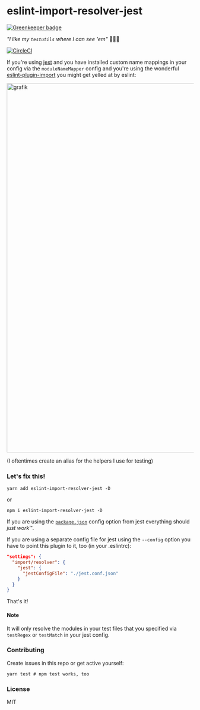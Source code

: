 # eslint-import-resolver-jest

[![Greenkeeper badge](https://badges.greenkeeper.io/JoinColony/eslint-import-resolver-jest.svg)](https://greenkeeper.io/)

_"I like my `testutils` where I can see 'em"_ 🕵🏽‍♀️

[![CircleCI](https://circleci.com/gh/JoinColony/eslint-import-resolver-jest.svg?style=svg)](https://circleci.com/gh/JoinColony/eslint-import-resolver-jest)

If you're using [jest](https://facebook.github.io/jest/) and you have installed custom name mappings in your config via the `moduleNameMapper` config and you're using the wonderful [eslint-plugin-import](https://github.com/benmosher/eslint-plugin-import) you might get yelled at by eslint:

<img width="991" alt="grafik" src="https://cloud.githubusercontent.com/assets/2174084/25067977/a80c8d9e-2219-11e7-9189-4860d7f771d5.png">

(I oftentimes create an alias for the helpers I use for testing)

### Let's fix this!

```shell
yarn add eslint-import-resolver-jest -D
```

or

```shell
npm i eslint-import-resolver-jest -D
```

If you are using the [`package.json`](https://facebook.github.io/jest/docs/configuration.html) config option from jest everything should _just work_™.

If you are using a separate config file for jest using the `--config` option you have to point this plugin to it, too (in your .eslintrc):

```json
"settings": {
  "import/resolver": {
    "jest": {
      "jestConfigFile": "./jest.conf.json"
    }
  }
}
```

That's it!

#### Note

It will only resolve the modules in your test files that you specified via `testRegex` or `testMatch` in your jest config.

### Contributing

Create issues in this repo or get active yourself:

```shell
yarn test # npm test works, too
```

### License

MIT
